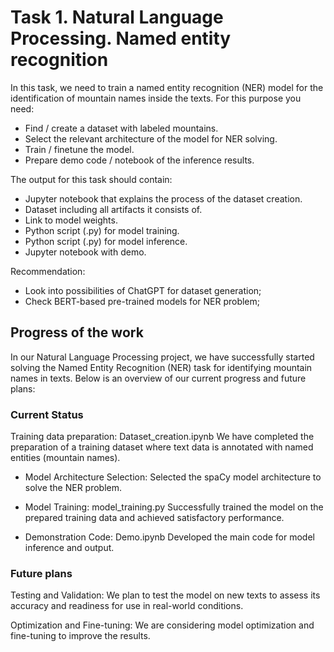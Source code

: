 # Task 1. Natural Language Processing. Named entity recognition

In this task, we need to train a named entity recognition (NER) model for the identification of mountain names inside the texts. For this purpose you need:  

* Find / create a dataset with labeled mountains.  
* Select the relevant architecture of the model for NER solving.  
* Train / finetune the model.  
* Prepare demo code / notebook of the inference results.  
  
The output for this task should contain:  
  
* Jupyter notebook that explains the process of the dataset creation.  
* Dataset including all artifacts it consists of.  
* Link to model weights.  
* Python script (.py) for model training.  
* Python script (.py) for model inference.  
* Jupyter notebook with demo.  
  
Recommendation:  
  
* Look into possibilities of ChatGPT for dataset generation;  
* Check BERT-based pre-trained models for NER problem;  


## Progress of the work

In our Natural Language Processing project, we have successfully started solving the Named Entity Recognition (NER) task for identifying mountain names in texts. Below is an overview of our current progress and future plans:

### Current Status
Training data preparation: 
Dataset_creation.ipynb
We have completed the preparation of a training dataset where text data is annotated with named entities (mountain names).

* Model Architecture Selection:
Selected the spaCy model architecture to solve the NER problem.

* Model Training: 
model_training.py
Successfully trained the model on the prepared training data and achieved satisfactory performance.

* Demonstration Code:
Demo.ipynb
Developed the main code for model inference and output.

### Future plans
Testing and Validation:
We plan to test the model on new texts to assess its accuracy and readiness for use in real-world conditions.

Optimization and Fine-tuning:
We are considering model optimization and fine-tuning to improve the results.
